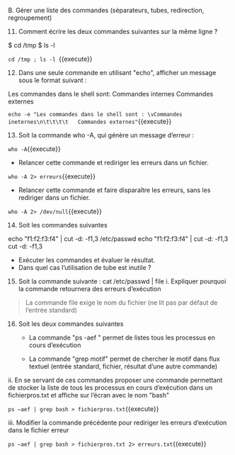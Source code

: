 B.	Gérer une liste des commandes (séparateurs, tubes, redirection, regroupement)

11.	Comment écrire les deux commandes suivantes sur la même ligne ?

$ cd /tmp 
$ ls -l 

`cd /tmp ; ls -l `{{execute}}

12.	Dans une seule commande en utilisant "echo", afficher un message sous le format suivant :

Les commandes dans le shell sont:
                                 Commandes internes
                                 Commandes externes
								 
`echo -e "Les commandes dans le shell sont : \vCommandes ineternes\n\t\t\t\t   Commandes externes"`{{execute}}

13.	Soit la commande who -A, qui génère un message d’erreur :

`who -A`{{execute}} 


-	Relancer cette commande et rediriger les erreurs dans un fichier.

`who -A 2> erreurs`{{execute}}

-	Relancer cette commande et faire disparaître les erreurs, sans les rediriger dans un fichier.

`who -A 2> /dev/null`{{execute}}

14.	Soit les commandes suivantes

echo "f1:f2:f3:f4" | cut -d: -f1,3 /etc/passwd
echo "f1:f2:f3:f4" | cut -d: -f1,3
cut -d: -f1,3

-	Exécuter les commandes et évaluer le résultat.
-	Dans quel cas l’utilisation de tube est inutile ?

15.	Soit la commande suivante : 
cat /etc/passwd | file
	i.	Expliquer pourquoi la commande retournera des erreurs d’exécution

> La commande file exige le nom du fichier (ne lit pas par défaut de l’entrée standard)

16.	Soit les deux commandes suivantes

	-	La commande "ps -aef " permet de listes tous les processus en cours d’exécution

	-	La commande "grep motif" permet de chercher le motif dans flux textuel (entrée standard, fichier, résultat d’une autre commande)

ii.	En se servant de ces commandes proposer une commande permettant de stocker la liste de tous les processus en cours d’exécution dans un fichierpros.txt et affiche sur l’écran avec le nom "bash"

`ps –aef | grep bash > fichierpros.txt`{{execute}}

iii.	Modifier la commande précédente pour rediriger les erreurs d’exécution dans le fichier erreur

`ps –aef | grep bash > fichierpros.txt 2> erreurs.txt`{{execute}}